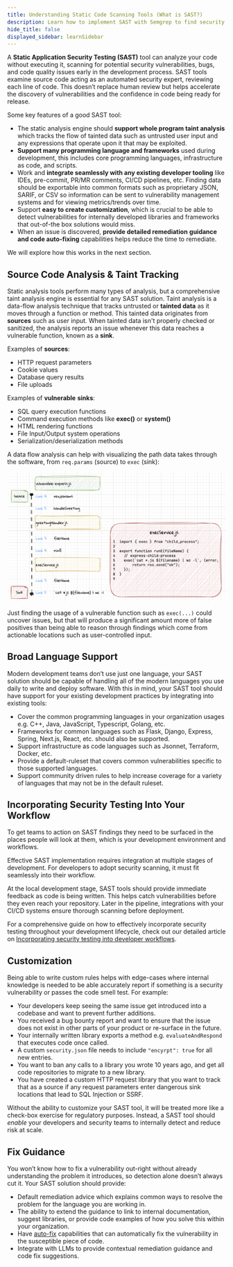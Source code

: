 ```yaml
---
title: Understanding Static Code Scanning Tools (What is SAST?)
description: Learn how to implement SAST with Semgrep to find security vulnerabilities in your code
hide_title: false
displayed_sidebar: learnSidebar
---
```


A **Static Application Security Testing (SAST)** tool can analyze your code without executing it, scanning for potential security vulnerabilities, bugs, and code quality issues early in the development process. SAST tools examine source code acting as an automated security expert, reviewing each line of code. This doesn’t replace human review but helps accelerate the discovery of vulnerabilities and the confidence in code being ready for release.

Some key features of a good SAST tool:

- The static analysis engine should **support whole program taint analysis** which tracks the flow of tainted data such as untrusted user input and any expressions that operate upon it that may be exploited.
- **Support many programming language and frameworks** used during development, this includes core programming languages, infrastructure as code, and scripts.
- Work and **integrate seamlessly with any existing developer tooling** like IDEs, pre-commit, PR/MR comments, CI/CD pipelines, etc. Finding data should be exportable into common formats such as proprietary JSON, SARIF, or CSV so information can be sent to vulnerability management systems and for viewing metrics/trends over time.
- Support **easy to create customization**, which is crucial to be able to detect vulnerabilities for internally developed libraries and frameworks that out-of-the box solutions would miss.
- When an issue is discovered, **provide detailed remediation** **guidance** **and code auto-fixing** capabilities helps reduce the time to remediate.

We will explore how this works in the next section.

## Source Code Analysis & Taint Tracking

Static analysis tools perform many types of analysis, but a comprehensive taint analysis engine is essential for any SAST solution. Taint analysis is a data-flow analysis technique that tracks untrusted or **tainted data** as it moves through a function or method. This tainted data originates from **sources** such as user input. When tainted data isn't properly checked or sanitized, the analysis reports an issue whenever this data reaches a vulnerable function, known as a **sink**. 

Examples of **sources**:

- HTTP request parameters
- Cookie values
- Database query results
- File uploads

Examples of **vulnerable** **sinks**:

- SQL query execution functions
- Command execution methods like **exec()** or **system()**
- HTML rendering functions
- File Input/Output system operations
- Serialization/deserialization methods

A data flow analysis can help with visualizing the path data takes through the software, from `req.params` (source) to `exec` (sink):

![dataflow example](../assets/sast-dataflow.png)

Just finding the usage of a vulnerable function such as `exec(...)` could uncover issues, but that will produce a significant amount more of false positives than being able to reason through findings which come from actionable locations such as user-controlled input.

## Broad Language Support

Modern development teams don’t use just one language, your SAST solution should be capable of handling all of the modern languages you use daily to write and deploy software. With this in mind, your SAST tool should have support for your existing development practices by integrating into existing tools:

- Cover the common programming languages in your organization usages e.g. C++, Java, JavaScript, Typescript, Golang, etc.
- Frameworks for common languages such as Flask, Django, Express, Spring, Next.js, React, etc. should also be supported.
- Support infrastructure as code languages such as Jsonnet, Terraform, Docker, etc.
- Provide a default-ruleset that covers common vulnerabilities specific to those supported languages.
- Support community driven rules to help increase coverage for a variety of languages that may not be in the default ruleset.

## Incorporating Security Testing Into Your Workflow

To get teams to action on SAST findings they need to be surfaced in the places people will look at them, which is your development environment and workflows.  

Effective SAST implementation requires integration at multiple stages of development. For developers to adopt security scanning, it must fit seamlessly into their workflow.

At the local development stage, SAST tools should provide immediate feedback as code is being written. This helps catch vulnerabilities before they even reach your repository. Later in the pipeline, integrations with your CI/CD systems ensure thorough scanning before deployment.

For a comprehensive guide on how to effectively incorporate security testing throughout your development lifecycle, check out our detailed article on [Incorporating security testing into developer workflows](security-testing-workflow).

## Customization

Being able to write custom rules helps with edge-cases where internal knowledge is needed to be able accurately report if something is a security vulnerability or passes the code smell test. For example:

- Your developers keep seeing the same issue get introduced into a codebase and want to prevent further additions.
- You received a bug bounty report and want to ensure that the issue does not exist in other parts of your product or re-surface in the future.
- Your internally written library exports a method e.g. `evaluateAndRespond` that executes code once called.
- A custom `security.json` file needs to include `"encyrpt": true` for all new entries.
- You want to ban any calls to a library you wrote 10 years ago, and get all code repositories to migrate to a new library.
- You have created a custom HTTP request library that you want to track that as a source if any request parameters enter dangerous sink locations that lead to SQL Injection or SSRF.

Without the ability to customize your SAST tool, it will be treated more like a check-box exercise for regulatory purposes. Instead, a SAST tool should *enable* your developers and security teams to internally detect and reduce risk at scale.

## Fix Guidance

You won’t know how to fix a vulnerability out-right without already understanding the problem it introduces, so detection alone doesn’t always cut it. Your SAST solution should provide:

- Default remediation advice which explains common ways to resolve the problem for the language you are working in.
- The ability to extend the guidance to link to internal documentation, suggest libraries, or provide code examples of how you solve this within your organization.
- Have [auto-fix](https://semgrep.dev/docs/writing-rules/autofix) capabilities that can automatically fix the vulnerability in the susceptible piece of code.
- Integrate with LLMs to provide contextual remediation guidance and code fix suggestions.